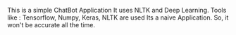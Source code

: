 This is a simple ChatBot Application
It uses NLTK and Deep Learning. Tools like : Tensorflow, Numpy, Keras, NLTK are used
Its a naive Application. So, it won't be accurate all the time.